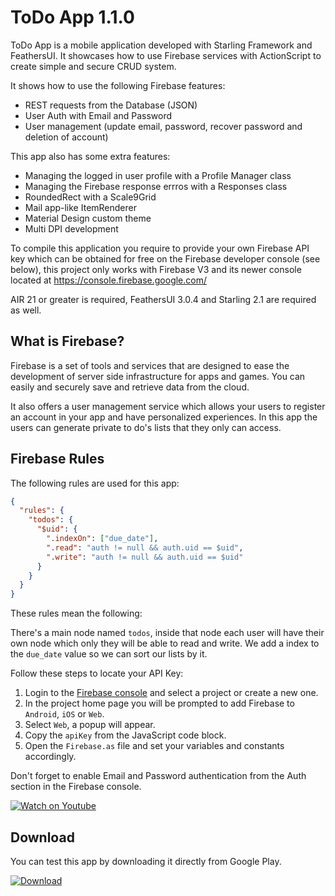 # ToDo App 1.1.0

ToDo App is a mobile application developed with Starling Framework and FeathersUI. It showcases how to use Firebase services with ActionScript to create simple and secure CRUD system.

It shows how to use the following Firebase features:

* REST requests from the Database (JSON)
* User Auth with Email and Password
* User management (update email, password, recover password and deletion of account)

This app also has some extra features:

* Managing the logged in user profile with a Profile Manager class
* Managing the Firebase response errros with a Responses class
* RoundedRect with a Scale9Grid
* Mail app-like ItemRenderer
* Material Design custom theme
* Multi DPI development

To compile this application you require to provide your own Firebase API key which can be obtained for free on the Firebase developer console (see below), this project only works with Firebase V3 and its newer console located at https://console.firebase.google.com/ 

AIR 21 or greater is required, FeathersUI 3.0.4 and Starling 2.1 are required as well.

## What is Firebase?

Firebase is a set of tools and services that are designed to ease the development of server side infrastructure for apps and games. You can easily and securely save and retrieve data from the cloud.

It also offers a user management service which allows your users to register an account in your app and have personalized experiences.
In this app the users can generate private to do's lists that they only can access.

## Firebase Rules

The following rules are used for this app:

```json
{
  "rules": {
    "todos": {
      "$uid": {
        ".indexOn": ["due_date"],
        ".read": "auth != null && auth.uid == $uid",
        ".write": "auth != null && auth.uid == $uid"
      }
    }
  }
}
```

These rules mean the following:

There's a main node named `todos`, inside that node each user will have their own node which only they will be able to read and write.
We add a index to the `due_date` value so we can sort our lists by it.

Follow these steps to locate your API Key:

1. Login to the [Firebase console](https://console.firebase.google.com/) and select a project or create a new one.
2. In the project home page you will be prompted to add Firebase to `Android`, `iOS` or `Web`.
3. Select `Web`, a popup will appear.
4. Copy the `apiKey` from the JavaScript code block.
5. Open the `Firebase.as` file and set your variables and constants accordingly.

Don't forget to enable Email and Password authentication from the Auth section in the Firebase console.


[![Watch on Youtube](http://i.imgur.com/T1irUWs.png)](https://www.youtube.com/watch?v=WDFwFJYTU9k)

## Download

You can test this app by downloading it directly from Google Play.

[![Download](http://i.imgur.com/He0deVa.png)](https://play.google.com/store/apps/details?id=air.im.phantom.todo)